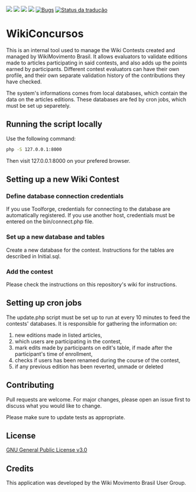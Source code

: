 <img src="https://img.shields.io/github/issues/WikiMovimentoBrasil/wikiconcursos?style=flat"/> <img src="https://img.shields.io/github/license/WikiMovimentoBrasil/wikiconcursos?style=flat"/> <img src="https://img.shields.io/github/languages/top/WikiMovimentoBrasil/wikiconcursos?style=flat"/> <img
src="https://img.shields.io/github/last-commit/WikiMovimentoBrasil/wikiconcursos?style=flat"/> [![Bugs](https://sonarcloud.io/api/project_badges/measure?project=wikimovimentobrasil_wikiconcursos&metric=bugs)](https://sonarcloud.io/summary/new_code?id=wikimovimentobrasil_wikiconcursos) [![Status da tradução](https://hosted.weblate.org/widgets/wikiconcursos/-/main/svg-badge.svg)](https://hosted.weblate.org/engage/wikiconcursos/)

# WikiConcursos

This is an internal tool used to manage the Wiki Contests created and managed by WikiMovimento Brasil. It allows evaluators to validate editions made to articles participating in said contests, and also adds up the points earned by participants. Different contest evaluators can have their own profile, and their own separate validation history of the contributions they have checked.

The system's informations comes from local databases, which contain the data on the articles editions. These databases are fed by cron jobs, which must be set up separetely.


## Running the script locally
Use the following command:
```bash
php -S 127.0.0.1:8000
```

Then visit 127.0.0.1:8000 on your prefered browser.

## Setting up a new Wiki Contest

### Define database connection credentials
If you use Toolforge, credentials for connecting to the database are automatically registered. If you use another host, credentials must be entered on the bin/connect.php file.

### Set up a new database and tables
Create a new database for the contest. Instructions for the tables are described in Initial.sql.

### Add the contest
Please check the instructions on this repository's wiki for instructions.

## Setting up cron jobs
The update.php script must be set up to run at every 10 minutes to feed the contests' databases. It is responsible for gathering the information on:
1. new editions made in listed articles,
2. which users are participating in the contest,
3. mark edits made by participants on edit's table, if made after the participant's time of enrollment,
4. checks if users has been renamed during the course of the contest,
6. if any previous edition has been reverted, unmade or deleted

## Contributing
Pull requests are welcome. For major changes, please open an issue first to discuss what you would like to change.

Please make sure to update tests as appropriate.

## License
[GNU General Public License v3.0](https://github.com/WikiMovimentoBrasil/wikimotivos/blob/master/LICENSE)

## Credits
This application was developed by the Wiki Movimento Brasil User Group.
